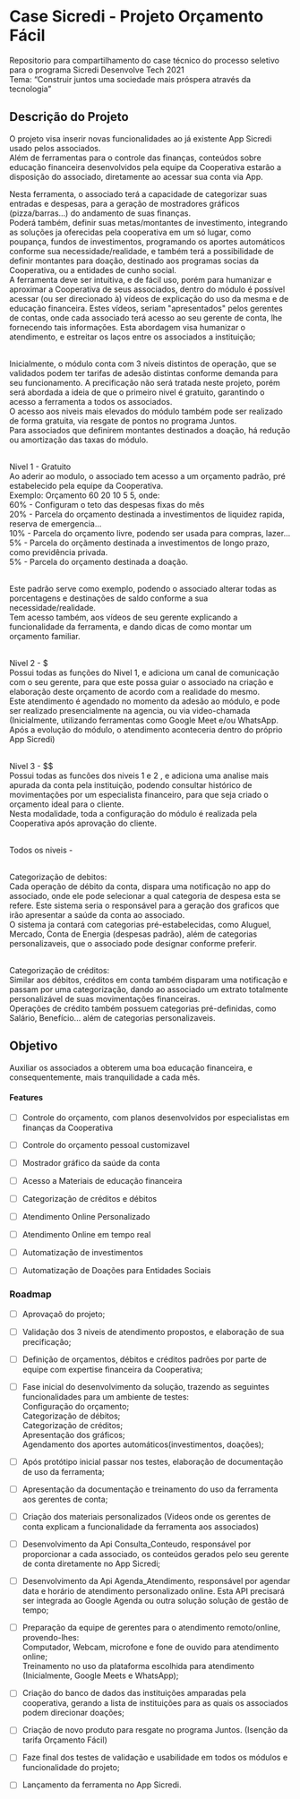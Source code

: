 # Case Sicredi - Projeto Orçamento Fácil

Repositorio para compartilhamento do case técnico do processo seletivo para o programa Sicredi Desenvolve Tech 2021<br>
Tema: “Construir juntos uma sociedade mais próspera através da tecnologia”

## Descrição do Projeto
<p align="left">O projeto visa inserir novas funcionalidades ao já existente App Sicredi usado pelos associados.<br>
Além de ferramentas para o controle das finanças, conteúdos sobre educação financeira desenvolvidos pela equipe da Cooperativa estarão a disposição do associado, diretamente ao acessar sua conta via App.<br>

Nesta ferramenta, o associado terá a capacidade de categorizar suas entradas e despesas, para a geração de mostradores gráficos (pizza/barras...) do andamento de suas finanças.<br>
Poderá também, definir suas metas/montantes de investimento, integrando as soluções ja oferecidas pela cooperativa em um só lugar, como poupança, fundos de investimentos, programando os aportes automáticos conforme sua necessidade/realidade, e também terá a possibilidade de definir montantes para doação, destinado aos programas socias da Cooperativa, ou a entidades de cunho social.
<br>A ferramenta deve ser intuitiva, e de fácil uso, porém para humanizar e aproximar a Cooperativa de seus associados, dentro do módulo é possível acessar (ou ser direcionado à) vídeos de explicação do uso da mesma e de educação financeira. Estes vídeos, seriam "apresentados" pelos gerentes de contas, onde cada associado terá acesso ao seu gerente de conta, lhe fornecendo tais informações. Esta abordagem visa humanizar o atendimento, e estreitar os laços entre os associados a instituição;
  
<br>Inicialmente, o módulo conta com 3 níveis distintos de operação, que se validados podem ter tarifas de adesão distintas conforme demanda para seu funcionamento. A precificação não será tratada neste projeto, porém será abordada a ideia de que o primeiro nivel é  gratuito, garantindo o acesso a ferramenta a todos os associados.
<br>O acesso aos niveis mais elevados do módulo também pode ser realizado de forma gratuita, via resgate de pontos no programa Juntos.
<br>Para associados que definirem montantes destinados a doação, há redução ou amortização das taxas do módulo.

<br>Nivel 1 - Gratuito
<br>Ao aderir ao modulo, o associado tem acesso a um orçamento padrão, pré estabelecido pela equipe da Cooperativa.
<br>Exemplo:
Orçamento 60 20 10 5 5, onde:
<br>60% - Configuram o teto das despesas fixas do mês
<br>20% - Parcela do orçamento destinada a investimentos de liquidez rapida, reserva de emergencia...
<br>10% - Parcela do orçamento livre, podendo ser usada para compras, lazer...
<br>5%   - Parcela do orçãmento destinada a investimentos de longo prazo, como previdência privada.
<br>5%   - Parcela do orçamento destinada a doação. 

<br>Este padrão serve como exemplo, podendo o associado alterar todas as porcentagens e destinações de saldo conforme a sua necessidade/realidade.
<br>Tem acesso também, aos vídeos de seu gerente explicando a funcionalidade da ferramenta, e dando dicas de como montar um orçamento familiar. 

<br>Nivel 2 - $
<br>Possui todas as funções do Nivel 1, e adiciona um canal de comunicação com o seu gerente, para que este possa guiar o associado na criação e elaboração deste orçamento de acordo com a realidade do mesmo.
<br>Este atendimento é agendado no momento da adesão ao módulo, e pode ser realizado presencialmente na agencia, ou via video-chamada (Inicialmente, utilizando ferramentas como Google Meet e/ou WhatsApp. 
<br>Após a evolução do módulo, o atendimento aconteceria dentro do próprio App Sicredi)

<br>Nivel 3 - $$
<br>Possui todas as funcões dos niveis 1 e 2 , e adiciona uma analise mais apurada da conta pela instituição, podendo consultar histórico de movimentações por um especialista financeiro, para que seja criado o orçamento ideal para o cliente.
<br>Nesta modalidade, toda a configuração do módulo é realizada pela Cooperativa após aprovação do cliente. 

<br>Todos os niveis - 

<br>Categorização de debitos:
<br>Cada operação de débito da conta, dispara uma notificação no app do associado, onde ele pode selecionar a qual categoria de despesa esta se refere. Este sistema seria o responsável para a geração dos graficos que irão apresentar a saúde da conta ao associado. 
<br>O sistema ja contará com categorias pré-estabelecidas, como Aluguel, Mercado, Conta de Energia (despesas padrão), além de categorias personalizaveis, que o associado pode designar conforme preferir.

<br>Categorização de créditos:
<br>Similar aos débitos, créditos em conta também disparam uma notificação e passam por uma categorização, dando ao associado um extrato totalmente personalizável de suas movimentações financeiras. 
<br>Operações de crédito também possuem categorias pré-definidas, como Salário, Benefício... além de categorias personalizaveis.

</p>

## Objetivo

Auxiliar os associados a obterem uma boa educação financeira, e consequentemente, mais tranquilidade a cada mês.

#### Features

- [ ] Controle do orçamento, com planos desenvolvidos por especialistas em finanças da Cooperativa
- [ ] Controle do orçamento pessoal customizavel
- [ ] Mostrador gráfico da saúde da conta
- [ ] Acesso a Materiais de educação financeira
- [ ] Categorização de créditos e débitos
- [ ] Atendimento Online Personalizado 
- [ ] Atendimento Online em tempo real
- [ ] Automatização de investimentos
- [ ] Automatização de Doações para Entidades Sociais


### Roadmap

- [ ] Aprovaçaõ do projeto;
- [ ] Validação dos 3 niveis de atendimento propostos, e elaboração de sua precificação;
- [ ] Definição de orçamentos, débitos e créditos padrões por parte de equipe com expertise financeira da Cooperativa;
- [ ] Fase inicial do desenvolvimento da solução, trazendo as seguintes funcionalidades para um ambiente de testes:
    <br>Configuração do orçamento;
		<br>Categorização de débitos;
		<br>Categorização de créditos;
		<br>Apresentação dos gráficos;
		<br>Agendamento dos aportes automáticos(investimentos, doações);
- [ ] Após protótipo inicial passar nos testes, elaboração de documentação de uso da ferramenta;
- [ ] Apresentação da documentação e treinamento do uso da ferramenta aos gerentes de conta;
- [ ] Criação dos materiais personalizados (Videos onde os gerentes de conta explicam a funcionalidade da ferramenta aos associados)
- [ ] Desenvolvimento da Api Consulta_Conteudo, responsável por proporcionar a cada associado, os conteúdos gerados pelo seu gerente de conta diretamente no App Sicredi;
- [ ] Desenvolvimento da Api Agenda_Atendimento, responsável por agendar data e horário de atendimento personalizado online. Esta API precisará ser integrada ao Google Agenda ou outra solução solução de gestão de tempo;
- [ ] Preparação da equipe de gerentes para o atendimento remoto/online, provendo-lhes:
  <br>Computador, Webcam, microfone e fone de ouvido para atendimento online;
	<br>Treinamento no uso da plataforma escolhida para atendimento (Inicialmente, Google Meets e WhatsApp);
- [ ] Criação do banco de dados das instituições amparadas pela cooperativa, gerando a lista de instituições para as quais os associados podem direcionar doações;
- [ ] Criação de novo produto para resgate no programa Juntos. (Isenção da tarifa Orçamento Fácil)
- [ ] Faze final dos testes de validação e usabilidade em todos os módulos e funcionalidade do projeto;
- [ ] Lançamento da ferramenta no App Sicredi.

